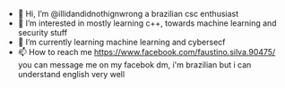 - 👋 Hi, I’m @illidandidnothignwrong a brazilian csc enthusiast
- 👀 I’m interested in mostly learning c++, towards machine learning and security stuff
- 🌱 I’m currently learning machine learning and cybersecf
- 📫 How to reach me https://www.facebook.com/faustino.silva.90475/ you can message me on my facebok dm, i'm brazilian but i can understand english very well

<!---
illidandidnothignwrong/illidandidnothignwrong is a ✨ special ✨ repository because its `README.md` (this file) appears on your GitHub profile.
You can click the Preview link to take a look at your changes.
--->
